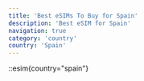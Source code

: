 ```yaml
---
title: 'Best eSIMs To Buy for Spain'
description: 'Best eSIM for Spain'
navigation: true
category: 'country'
country: 'Spain'
---
```


::esim{country="spain"}
